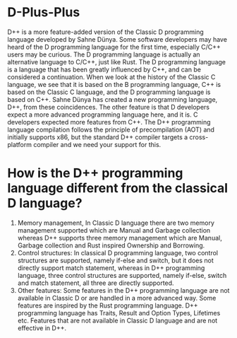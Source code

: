 # D-Plus-Plus
D++ is a more feature-added version of the Classic D programming language developed by Sahne Dünya. Some software developers may have heard of the D programming language for the first time, especially C/C++ users may be curious. The D programming language is actually an alternative language to C/C++, just like Rust. The D programming language is a language that has been greatly influenced by C++, and can be considered a continuation. When we look at the history of the Classic C language, we see that it is based on the B programming language, C++ is based on the Classic C language, and the D programming language is based on C++. Sahne Dünya has created a new programming language, D++, from these coincidences. The other feature is that D developers expect a more advanced programming language here, and it is. C developers expected more features from C++. The D++ programming language compilation follows the principle of precompilation (AOT) and initially supports x86, but the standard D++ compiler targets a cross-platform compiler and we need your support for this.

# How is the D++ programming language different from the classical D language?
1. Memory management, In Classic D language there are two memory management supported which are Manual and Garbage collection whereas D++ supports three memory management which are Manual, Garbage collection and Rust inspired Ownership and Borrowing.
2. Control structures: In classical D programming language, two control structures are supported, namely if-else and switch, but it does not directly support match statement, whereas in D++ programming language, three control structures are supported, namely if-else, switch and match statement, all three are directly supported.
3. Other features: Some features in the D++ programming language are not available in Classic D or are handled in a more advanced way. Some features are inspired by the Rust programming language. D++ programming language has Traits, Result and Option Types, Lifetimes etc. Features that are not available in Classic D language and are not effective in D++.
